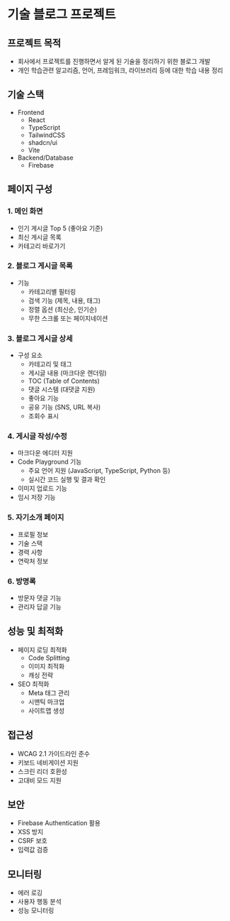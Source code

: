 # 기술 블로그 프로젝트

## 프로젝트 목적

- 회사에서 프로젝트를 진행하면서 알게 된 기술을 정리하기 위한 블로그 개발
- 개인 학습관련 알고리즘, 언어, 프레임워크, 라이브러리 등에 대한 학습 내용 정리

## 기술 스택

- Frontend
  - React
  - TypeScript
  - TailwindCSS
  - shadcn/ui
  - Vite
- Backend/Database
  - Firebase

## 페이지 구성

### 1. 메인 화면

- 인기 게시글 Top 5 (좋아요 기준)
- 최신 게시글 목록
- 카테고리 바로가기

### 2. 블로그 게시글 목록

- 기능
  - 카테고리별 필터링
  - 검색 기능 (제목, 내용, 태그)
  - 정렬 옵션 (최신순, 인기순)
  - 무한 스크롤 또는 페이지네이션

### 3. 블로그 게시글 상세

- 구성 요소
  - 카테고리 및 태그
  - 게시글 내용 (마크다운 렌더링)
  - TOC (Table of Contents)
  - 댓글 시스템 (대댓글 지원)
  - 좋아요 기능
  - 공유 기능 (SNS, URL 복사)
  - 조회수 표시

### 4. 게시글 작성/수정

- 마크다운 에디터 지원
- Code Playground 기능
  - 주요 언어 지원 (JavaScript, TypeScript, Python 등)
  - 실시간 코드 실행 및 결과 확인
- 이미지 업로드 기능
- 임시 저장 기능

### 5. 자기소개 페이지

- 프로필 정보
- 기술 스택
- 경력 사항
- 연락처 정보

### 6. 방명록

- 방문자 댓글 기능
- 관리자 답글 기능

## 성능 및 최적화

- 페이지 로딩 최적화
  - Code Splitting
  - 이미지 최적화
  - 캐싱 전략
- SEO 최적화
  - Meta 태그 관리
  - 시맨틱 마크업
  - 사이트맵 생성

## 접근성

- WCAG 2.1 가이드라인 준수
- 키보드 네비게이션 지원
- 스크린 리더 호환성
- 고대비 모드 지원

## 보안

- Firebase Authentication 활용
- XSS 방지
- CSRF 보호
- 입력값 검증

## 모니터링

- 에러 로깅
- 사용자 행동 분석
- 성능 모니터링
